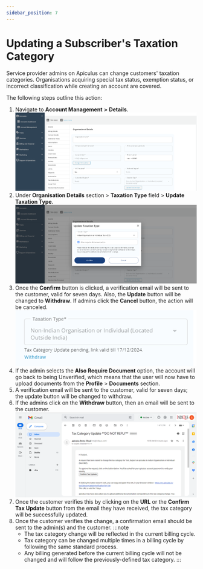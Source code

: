 ```yaml
---
sidebar_position: 7
---
```

# Updating a Subscriber's Taxation Category

Service provider admins on Apiculus can change customers' taxation categories. Organisations acquiring special tax status, exemption status, or incorrect classification while creating an account are covered.

The following steps outline this action:

1. Navigate to **Account Management** **_>_** **Details**.![Updating a Subscriber's Taxation Category](img/Taxation4.png)
2. Under **Organisation Details** section > **Taxation Type** field > **Update Taxation Type**.![Updating a Subscriber's Taxation Category](img/Taxation1.png)
2. Once the **Confirm** button is clicked, a verification email will be sent to the customer, valid for seven days. Also, the **Update** button will be changed to **Withdraw**. If admins click the **Cancel** button, the action will be canceled.   
   ![Updating a Subscriber's Taxation Category](img/Taxation2.png)
3. If the admin selects the **Also Require Document** option, the account will go back to being Unverified, which means that the user will now have to upload documents from the **Profile** > **Documents** section.
4. A verification email will be sent to the customer, valid for seven days; the update button will be changed to withdraw.
5. If the admins click on the **Withdraw** button, then an email will be sent to the customer.![Updating a Subscriber's Taxation Category](img/Taxation3.png)
6. Once the customer verifies this by clicking on the **URL** or the **Confirm Tax Update** button from the email they have received, the tax category will be successfully updated.
7. Once the customer verifies the change, a confirmation email should be sent to the admin(s) and the customer.
	:::note
	- The tax category change will be reflected in the current billing cycle.
	- Tax category can be changed multiple times in a billing cycle by following the same standard process.
	- Any billing generated before the current billing cycle will not be changed and will follow the previously-defined tax category.
	:::



